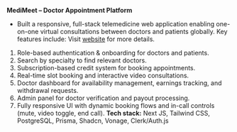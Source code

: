**MediMeet – Doctor Appointment Platform**
- Built a responsive, full-stack telemedicine web application enabling one-on-one virtual consultations between doctors and patients globally. Key features include:
Visit [website]([https://medimeet.com](https://skribbl.io/?T4Ci6SPF)) for more details.
1. Role-based authentication & onboarding for doctors and patients.
2. Search by specialty to find relevant doctors.
3. Subscription-based credit system for booking appointments.
4. Real-time slot booking and interactive video consultations.
5. Doctor dashboard for availability management, earnings tracking, and withdrawal requests.
6. Admin panel for doctor verification and payout processing.
7. Fully responsive UI with dynamic booking flows and in-call controls (mute, video toggle, end call).
**Tech stack:** Next JS, Tailwind CSS, PostgreSQL, Prisma, Shadcn, Vonage, Clerk/Auth.js
